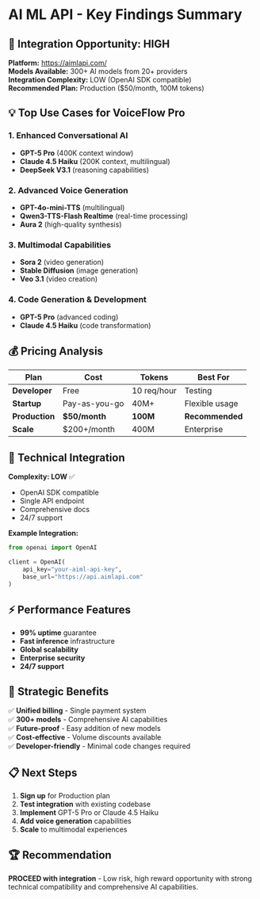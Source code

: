 # AI ML API - Key Findings Summary

## 🚀 Integration Opportunity: HIGH

**Platform:** https://aimlapi.com/  
**Models Available:** 300+ AI models from 20+ providers  
**Integration Complexity:** LOW (OpenAI SDK compatible)  
**Recommended Plan:** Production ($50/month, 100M tokens)

## 💡 Top Use Cases for VoiceFlow Pro

### 1. Enhanced Conversational AI
- **GPT-5 Pro** (400K context window)
- **Claude 4.5 Haiku** (200K context, multilingual)
- **DeepSeek V3.1** (reasoning capabilities)

### 2. Advanced Voice Generation
- **GPT-4o-mini-TTS** (multilingual)
- **Qwen3-TTS-Flash Realtime** (real-time processing)
- **Aura 2** (high-quality synthesis)

### 3. Multimodal Capabilities
- **Sora 2** (video generation)
- **Stable Diffusion** (image generation)
- **Veo 3.1** (video creation)

### 4. Code Generation & Development
- **GPT-5 Pro** (advanced coding)
- **Claude 4.5 Haiku** (code transformation)

## 💰 Pricing Analysis

| Plan | Cost | Tokens | Best For |
|------|------|--------|----------|
| **Developer** | Free | 10 req/hour | Testing |
| **Startup** | Pay-as-you-go | 40M+ | Flexible usage |
| **Production** | **$50/month** | **100M** | **Recommended** |
| **Scale** | $200+/month | 400M | Enterprise |

## 🔧 Technical Integration

**Complexity: LOW** ✅
- OpenAI SDK compatible
- Single API endpoint
- Comprehensive docs
- 24/7 support

**Example Integration:**
```python
from openai import OpenAI

client = OpenAI(
    api_key="your-aiml-api-key",
    base_url="https://api.aimlapi.com"
)
```

## ⚡ Performance Features

- **99% uptime** guarantee
- **Fast inference** infrastructure
- **Global scalability**
- **Enterprise security**
- **24/7 support**

## 🎯 Strategic Benefits

✅ **Unified billing** - Single payment system  
✅ **300+ models** - Comprehensive AI capabilities  
✅ **Future-proof** - Easy addition of new models  
✅ **Cost-effective** - Volume discounts available  
✅ **Developer-friendly** - Minimal code changes required  

## 📋 Next Steps

1. **Sign up** for Production plan
2. **Test integration** with existing codebase
3. **Implement** GPT-5 Pro or Claude 4.5 Haiku
4. **Add voice generation** capabilities
5. **Scale** to multimodal experiences

## 🏆 Recommendation

**PROCEED with integration** - Low risk, high reward opportunity with strong technical compatibility and comprehensive AI capabilities.